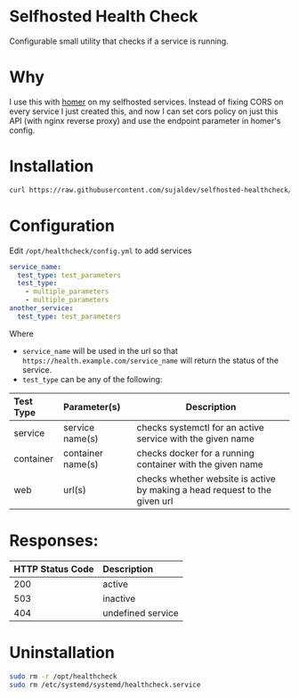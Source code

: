 # Selfhosted Health Check
Configurable small utility that checks if a service is running.

# Why
I use this with [homer](https://github.com/bastienwirtz/homer) on my selfhosted services.
Instead of fixing CORS on every service I just created this, and now I can set cors policy
on just this API (with nginx reverse proxy) and use the endpoint parameter in homer's config.

# Installation
```bash
curl https://raw.githubusercontent.com/sujaldev/selfhosted-healthcheck/main/install.sh | bash
```

# Configuration
Edit `/opt/healthcheck/config.yml` to add services
```yaml
service_name:
  test_type: test_parameters
  test_type:
    - multiple_parameters
    - multiple_parameters
another_service:
  test_type: test_parameters
```
Where
- `service_name` will be used in the url so that `https://health.example.com/service_name` will return the status of the service.
- `test_type` can be any of the following:

| Test Type | Parameter(s)      | Description                                                                |
|:----------|:------------------|----------------------------------------------------------------------------|
| service   | service name(s)   | checks systemctl for an active service with the given name                 |
| container | container name(s) | checks docker for a running container with the given name                  |
| web       | url(s)            | checks whether website is active by making a head request to the given url |


# Responses:

| HTTP Status Code | Description       |
|:-----------------|:------------------|
| 200              | active            |
| 503              | inactive          |
| 404              | undefined service |

# Uninstallation
```bash
sudo rm -r /opt/healthcheck
sudo rm /etc/systemd/systemd/healthcheck.service
```
